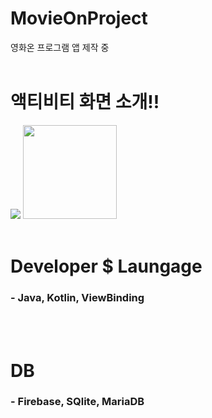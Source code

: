 # MovieOnProject
영화온 프로그램 앱 제작 중<br><br>

# 액티비티 화면 소개!!
<img src="https://user-images.githubusercontent.com/118269278/202606331-9da17198-dfa4-4d9e-88e6-a3668ad7745a.png" />   <img src="https://user-images.githubusercontent.com/118269278/202606400-48f1ea2e-91c9-4a94-8730-c98dcf70d4a5.png" width="150" height="150" />
<br><br>

# Developer $ Laungage
<h3>- Java, Kotlin, ViewBinding</h3><br><br>

# DB
<h3>- Firebase, SQlite, MariaDB</h3>
